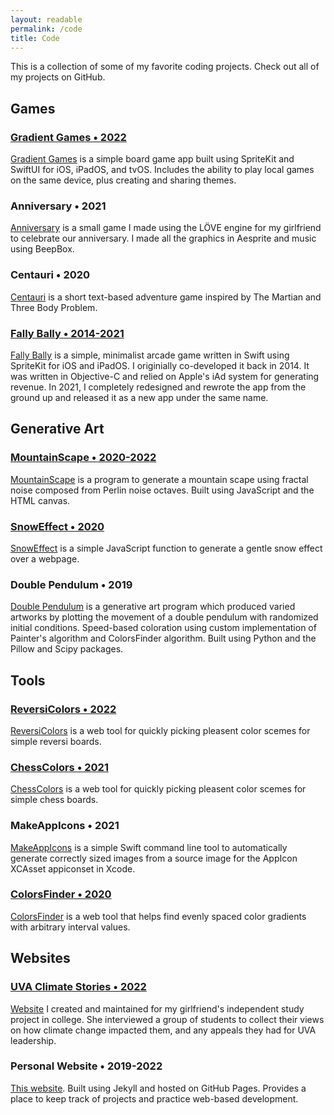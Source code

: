 ```yaml
---
layout: readable
permalink: /code
title: Code
---
```

This is a collection of some of my favorite coding projects. Check out all of my projects on GitHub.

## Games

### [Gradient Games • 2022](/gradientgames)

[Gradient Games](https://github.com/Sammcb/GradientGames) is a simple board game app built using SpriteKit and SwiftUI for iOS, iPadOS, and tvOS. Includes the ability to play local games on the same device, plus creating and sharing themes.

### Anniversary • 2021

[Anniversary](https://github.com/Sammcb/Anniversary) is a small game I made using the LÖVE engine for my girlfriend to celebrate our anniversary. I made all the graphics in Aesprite and music using BeepBox.

### Centauri • 2020

[Centauri](https://github.com/Sammcb/Centauri) is a short text-based adventure game inspired by The Martian and Three Body Problem.

### [Fally Bally • 2014-2021](/fallybally)

[Fally Bally](https://github.com/Sammcb/FallyBally) is a simple, minimalist arcade game written in Swift using SpriteKit for iOS and iPadOS. I originially co-developed it back in 2014. It was written in Objective-C and relied on Apple's iAd system for generating revenue. In 2021, I completely redesigned and rewrote the app from the ground up and released it as a new app under the same name.

## Generative Art

### [MountainScape • 2020-2022](/MountainScape)

[MountainScape](https://github.com/Sammcb/MountainScape) is a program to generate a mountain scape using fractal noise composed from Perlin noise octaves. Built using JavaScript and the HTML canvas.

### [SnowEffect • 2020](/SnowEffect)

[SnowEffect](https://github.com/Sammcb/SnowEffect) is a simple JavaScript function to generate a gentle snow effect over a webpage.

### Double Pendulum • 2019

[Double Pendulum](https://github.com/Sammcb/DoublePendulum) is a generative art program which produced varied artworks by plotting the movement of a double pendulum with randomized initial conditions. Speed-based coloration using custom implementation of Painter's algorithm and ColorsFinder algorithm. Built using Python and the Pillow and Scipy packages.

## Tools

### [ReversiColors • 2022](/ReversiColors)

[ReversiColors](https://github.com/Sammcb/ReversiColors) is a web tool for quickly picking pleasent color scemes for simple reversi boards.

### [ChessColors • 2021](/ChessColors)

[ChessColors](https://github.com/Sammcb/ChessColors) is a web tool for quickly picking pleasent color scemes for simple chess boards.

### MakeAppIcons • 2021

[MakeAppIcons](https://github.com/Sammcb/MakeAppIcons) is a simple Swift command line tool to automatically generate correctly sized images from a source image for the AppIcon XCAsset appiconset in Xcode.

### [ColorsFinder • 2020](/ColorsFinder)

[ColorsFinder](https://github.com/Sammcb/ColorsFinder) is a web tool that helps find evenly spaced color gradients with arbitrary interval values.

## Websites

### [UVA Climate Stories • 2022](https://www.uvaclimatestories.com)

[Website](https://github.com/UVAClimateStories/uvaclimatestories.github.com) I created and maintained for my girlfriend's independent study project in college. She interviewed a group of students to collect their views on how climate change impacted them, and any appeals they had for UVA leadership.

### Personal Website • 2019-2022

[This website](https://github.com/Sammcb/Sammcb.github.io). Built using Jekyll and hosted on GitHub Pages. Provides a place to keep track of projects and practice web-based development.
